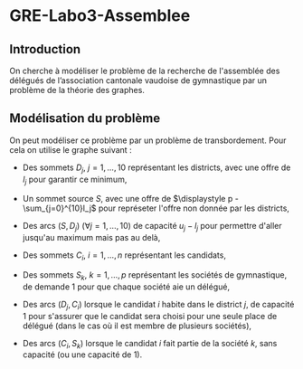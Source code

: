 # GRE-Labo3-Assemblee

## Introduction

On cherche à modéliser le problème de la recherche de l'assemblée des délégués de l’association cantonale vaudoise de gymnastique par un problème de la théorie des graphes.

## Modélisation du problème

On peut modéliser ce problème par un problème de transbordement. 
Pour cela on utilise le graphe suivant :
- Des sommets $D_j, ~ j = 1,\ldots,10$ représentant les districts, avec une offre de $l_j$ pour garantir ce minimum,

- Un sommet source $S$, avec une offre de $\displaystyle p - \sum_{j=0}^{10}l_j$ pour représeter l'offre non donnée par les districts,

- Des arcs $(S,D_j) ~(\forall j = 1,\ldots,10)$ de capacité $u_j - l_j$ pour permettre d'aller jusqu'au maximum mais pas au delà,

- Des sommets $C_i, ~ i = 1,\ldots,n$ représentant les candidats,

- Des sommets $S_k, ~ k = 1,\ldots,p$ représentant les sociétés de 
gymnastique, de demande 1 pour que chaque société aie un délégué,

- Des arcs $(D_j,C_i)$ lorsque le candidat $i$ habite dans le district $j$, de capacité 1 pour s'assurer que le candidat sera choisi pour une seule place de délégué (dans le cas où il est membre de plusieurs sociétés),

- Des arcs $(C_i,S_k)$ lorsque le candidat $i$ fait partie de la société $k$, sans capacité (ou une capacité de 1).